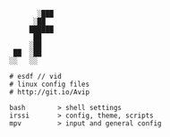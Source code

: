 
	       ░███
	      ░██   
	     ██████   
	      ██   
	     ░██   
	 ██  ░██   
	░░   ░░

	# esdf // vid
	# linux config files
	# http://git.io/Avip

	bash		> shell settings
	irssi		> config, theme, scripts
	mpv			> input and general config
